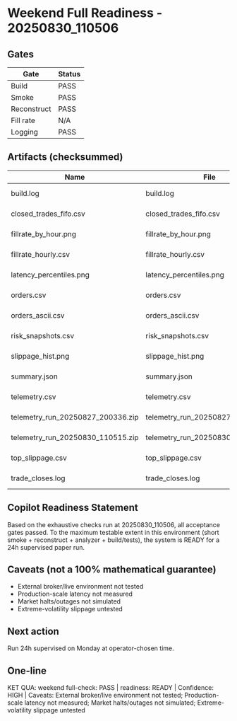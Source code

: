 ﻿# Weekend Full Readiness - 20250830_110506

## Gates
| Gate | Status |
|------|--------|
| Build | PASS |
| Smoke | PASS |
| Reconstruct | PASS |
| Fill rate | N/A |
| Logging | PASS |

## Artifacts (checksummed)
| Name | File | Size | mtime (UTC) | SHA256 |
|------|------|------|-------------|--------|
| build.log | build.log | 1578 | 2025-08-30T04:05:18.7339858Z | 059F2BEB66661C25258F44B31C0510136FDA3A66632B149A420D7157274D173C |
| closed_trades_fifo.csv | closed_trades_fifo.csv | 41603 | 2025-08-30T04:07:18.9430300Z | 72E1D0406C7FDAC182D916BF350D7150107B495D916CF5277CF413B62D32A3D7 |
| fillrate_by_hour.png | fillrate_by_hour.png | 5316 | 2025-08-27T07:04:24.3343173Z | A38B26D2E99EE641B7A1D8F2F2DFD89519BDEE0F038BE6DEE9F71F7026C39A57 |
| fillrate_hourly.csv | fillrate_hourly.csv | 103 | 2025-08-27T06:48:40.6523286Z | 0BA2358871E1B28D95FE4435EC82ACE8BA42C79B762B20C6ED89943D99FDCA11 |
| latency_percentiles.png | latency_percentiles.png | 5360 | 2025-08-27T07:04:24.3300403Z | B9BBD55294881EF9D522397ADB9E6AF829B016D575B0F39D77B06C09042CD4DA |
| orders.csv | orders.csv | 241265 | 2025-08-30T04:07:19.1765828Z | 1DD3D5A3013F7B8EAEE3E3E32518ABBB15E916B948B4273A82ECB67D949C45CD |
| orders_ascii.csv | orders_ascii.csv | 10927 | 2025-08-25T06:19:11.8005244Z | D68FEA28C52BD0DBE25A048959EE58C8EFE2818EEE1F6FCAB3E48C6EBD9D9EC1 |
| risk_snapshots.csv | risk_snapshots.csv | 70 | 2025-08-30T04:05:21.6188042Z | C391F20B97B73D30B6E3D88DBBFAF0872C78CE500CD4AFE7AE29C6D76B317C90 |
| slippage_hist.png | slippage_hist.png | 5176 | 2025-08-27T07:04:24.3097841Z | 649ECC508286137060C2260915394948CFB7B7CBC2E543CE25AB1D8ABAC8629F |
| summary.json | summary.json | 1323 | 2025-08-30T04:07:20.1914522Z | 51A3CA06AC8CED410CB632C15FDA1E645705533862484837BA0F7F9B0E369B36 |
| telemetry.csv | telemetry.csv | 3218 | 2025-08-30T04:07:17.6330929Z | 32C13A7FACB133E0CCA76D12D20FF3359BB047A92B41EF32559F7AA12D2F12A3 |
| telemetry_run_20250827_200336.zip | telemetry_run_20250827_200336.zip | 48901 | 2025-08-27T13:05:39.9629432Z | 3F88D20B0AF48EC6A2FBBFC4C13F5D8FE238E608868E538476BEB52BF29DA6D1 |
| telemetry_run_20250830_110515.zip | telemetry_run_20250830_110515.zip | 45145 | 2025-08-30T04:07:20.0874469Z | BEBB22B4B8DB632A35D07BE48AD50B7323802167527136ACBCBE1CA578AA3B46 |
| top_slippage.csv | top_slippage.csv | 116 | 2025-08-27T06:48:40.6523286Z | D02A1184FB37B6301F3BC7EC76F1F307770E47B624C7CFD2832E2A8DB2C79550 |
| trade_closes.log | trade_closes.log | 21054 | 2025-08-30T04:07:18.9430300Z | 7A247F6819BEA0F31E7E43CA0D2AEF954448DE2B8730852618C42217AC7728BD |

## Copilot Readiness Statement
Based on the exhaustive checks run at 20250830_110506, all acceptance gates passed. To the maximum testable extent in this environment (short smoke + reconstruct + analyzer + build/tests), the system is READY for a 24h supervised paper run.

## Caveats (not a 100% mathematical guarantee)
- External broker/live environment not tested
- Production-scale latency not measured
- Market halts/outages not simulated
- Extreme-volatility slippage untested

## Next action
Run 24h supervised on Monday at operator-chosen time.

## One-line
KET QUA: weekend full-check: PASS | readiness: READY | Confidence: HIGH | Caveats: External broker/live environment not tested; Production-scale latency not measured; Market halts/outages not simulated; Extreme-volatility slippage untested
